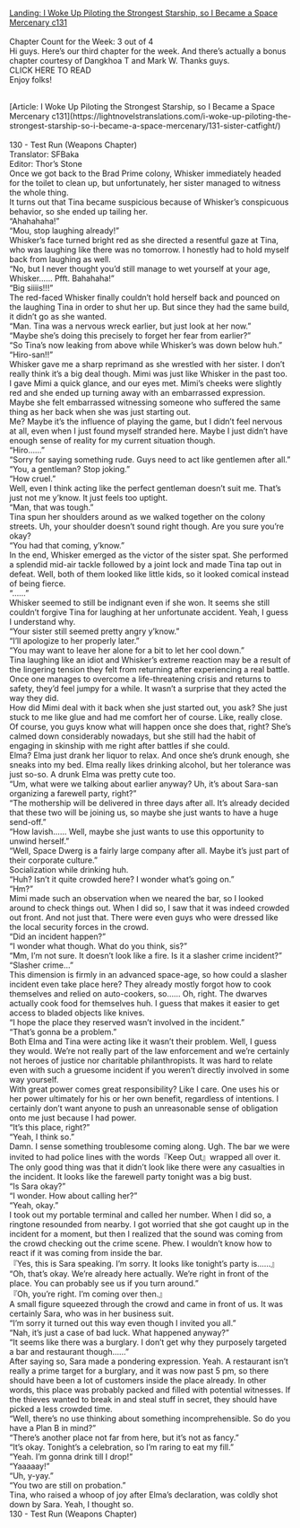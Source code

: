 [Landing: I Woke Up Piloting the Strongest Starship, so I Became a Space Mercenary c131](https://lightnovelstranslations.com/starship-chapter-131/)
<br/><br/>
Chapter Count for the Week: 3 out of 4<br/>
Hi guys. Here’s our third chapter for the week. And there’s actually a bonus chapter courtesy of Dangkhoa T and Mark W. Thanks guys.<br/>
CLICK HERE TO READ<br/>
Enjoy folks!<br/>

<br/>
[Article: I Woke Up Piloting the Strongest Starship, so I Became a Space Mercenary c131](https://lightnovelstranslations.com/i-woke-up-piloting-the-strongest-starship-so-i-became-a-space-mercenary/131-sister-catfight/)
<br/><br/>
130 - Test Run (Weapons Chapter)<br/>
                                      Translator: SFBaka                                              <br/>
                                      Editor: Thor’s Stone                                              <br/>
Once we got back to the Brad Prime colony, Whisker immediately headed for the toilet to clean up, but unfortunately, her sister managed to witness the whole thing.<br/>
It turns out that Tina became suspicious because of Whisker’s conspicuous behavior, so she ended up tailing her.<br/>
“Ahahahaha!”<br/>
“Mou, stop laughing already!”<br/>
Whisker’s face turned bright red as she directed a resentful gaze at Tina, who was laughing like there was no tomorrow. I honestly had to hold myself back from laughing as well.<br/>
“No, but I never thought you’d still manage to wet yourself at your age, Whisker…… Pfft. Bahahaha!”<br/>
“Big siiiis!!!”<br/>
The red-faced Whisker finally couldn’t hold herself back and pounced on the laughing Tina in order to shut her up. But since they had the same build, it didn’t go as she wanted.<br/>
“Man. Tina was a nervous wreck earlier, but just look at her now.”<br/>
“Maybe she’s doing this precisely to forget her fear from earlier?”<br/>
“So Tina’s now leaking from above while Whisker’s was down below huh.”<br/>
“Hiro-san!!”<br/>
Whisker gave me a sharp reprimand as she wrestled with her sister. I don’t really think it’s a big deal though. Mimi was just like Whisker in the past too.<br/>
I gave Mimi a quick glance, and our eyes met. Mimi’s cheeks were slightly red and she ended up turning away with an embarrassed expression. Maybe she felt embarrassed witnessing someone who suffered the same thing as her back when she was just starting out.<br/>
Me? Maybe it’s the influence of playing the game, but I didn’t feel nervous at all, even when I just found myself stranded here. Maybe I just didn’t have enough sense of reality for my current situation though.<br/>
“Hiro……”<br/>
“Sorry for saying something rude. Guys need to act like gentlemen after all.”<br/>
“You, a gentleman? Stop joking.”<br/>
“How cruel.”<br/>
Well, even I think acting like the perfect gentleman doesn’t suit me. That’s just not me y’know. It just feels too uptight.<br/>
“Man, that was tough.”<br/>
Tina spun her shoulders around as we walked together on the colony streets. Uh, your shoulder doesn’t sound right though. Are you sure you’re okay?<br/>
“You had that coming, y’know.”<br/>
In the end, Whisker emerged as the victor of the sister spat. She performed a splendid mid-air tackle followed by a joint lock and made Tina tap out in defeat. Well, both of them looked like little kids, so it looked comical instead of being fierce.<br/>
“……”<br/>
Whisker seemed to still be indignant even if she won. It seems she still couldn’t forgive Tina for laughing at her unfortunate accident. Yeah, I guess I understand why.<br/>
“Your sister still seemed pretty angry y’know.”<br/>
“I’ll apologize to her properly later.”<br/>
“You may want to leave her alone for a bit to let her cool down.”<br/>
Tina laughing like an idiot and Whisker’s extreme reaction may be a result of the lingering tension they felt from returning after experiencing a real battle. Once one manages to overcome a life-threatening crisis and returns to safety, they’d feel jumpy for a while. It wasn’t a surprise that they acted the way they did.<br/>
How did Mimi deal with it back when she just started out, you ask? She just stuck to me like glue and had me comfort her of course. Like, really close. Of course, you guys know what will happen once she does that, right? She’s calmed down considerably nowadays, but she still had the habit of engaging in skinship with me right after battles if she could.<br/>
Elma? Elma just drank her liquor to relax. And once she’s drunk enough, she sneaks into my bed. Elma really likes drinking alcohol, but her tolerance was just so-so. A drunk Elma was pretty cute too.<br/>
“Um, what were we talking about earlier anyway? Uh, it’s about Sara-san organizing a farewell party, right?”<br/>
“The mothership will be delivered in three days after all. It’s already decided that these two will be joining us, so maybe she just wants to have a huge send-off.”<br/>
“How lavish…… Well, maybe she just wants to use this opportunity to unwind herself.”<br/>
“Well, Space Dwerg is a fairly large company after all. Maybe it’s just part of their corporate culture.”<br/>
Socialization while drinking huh.<br/>
“Huh? Isn’t it quite crowded here? I wonder what’s going on.”<br/>
“Hm?”<br/>
Mimi made such an observation when we neared the bar, so I looked around to check things out. When I did so, I saw that it was indeed crowded out front. And not just that. There were even guys who were dressed like the local security forces in the crowd.<br/>
“Did an incident happen?”<br/>
“I wonder what though.  What do you think, sis?”<br/>
“Mm, I’m not sure. It doesn’t look like a fire. Is it a slasher crime incident?”<br/>
“Slasher crime…”<br/>
This dimension is firmly in an advanced space-age, so how could a slasher incident even take place here? They already mostly forgot how to cook themselves and relied on auto-cookers, so…… Oh, right. The dwarves actually cook food for themselves huh. I guess that makes it easier to get access to bladed objects like knives.<br/>
“I hope the place they reserved wasn’t involved in the incident.”<br/>
“That’s gonna be a problem.”<br/>
Both Elma and Tina were acting like it wasn’t their problem. Well, I guess they would. We’re not really part of the law enforcement and we’re certainly not heroes of justice nor charitable philanthropists. It was hard to relate even with such a gruesome incident if you weren’t directly involved in some way yourself.<br/>
With great power comes great responsibility? Like I care. One uses his or her power ultimately for his or her own benefit, regardless of intentions. I certainly don’t want anyone to push an unreasonable sense of obligation onto me just because I had power.<br/>
“It’s this place, right?”<br/>
“Yeah, I think so.”<br/>
Damn. I sense something troublesome coming along. Ugh. The bar we were invited to had police lines with the words『Keep Out』wrapped all over it. The only good thing was that it didn’t look like there were any casualties in the incident. It looks like the farewell party tonight was a big bust.<br/>
“Is Sara okay?”<br/>
“I wonder. How about calling her?”<br/>
“Yeah, okay.”<br/>
I took out my portable terminal and called her number. When I did so, a ringtone resounded from nearby. I got worried that she got caught up in the incident for a moment, but then I realized that the sound was coming from the crowd checking out the crime scene. Phew. I wouldn’t know how to react if it was coming from inside the bar.<br/>
『Yes, this is Sara speaking. I’m sorry. It looks like tonight’s party is……』<br/>
“Oh, that’s okay. We’re already here actually. We’re right in front of the place. You can probably see us if you turn around.”<br/>
『Oh, you’re right. I’m coming over then.』<br/>
A small figure squeezed through the crowd and came in front of us. It was certainly Sara, who was in her business suit.<br/>
“I’m sorry it turned out this way even though I invited you all.”<br/>
“Nah, it’s just a case of bad luck. What happened anyway?”<br/>
“It seems like there was a burglary. I don’t get why they purposely targeted a bar and restaurant though……”<br/>
After saying so, Sara made a pondering expression. Yeah. A restaurant isn’t really a prime target for a burglary, and it was now past 5 pm, so there should have been a lot of customers inside the place already. In other words, this place was probably packed and filled with potential witnesses. If the thieves wanted to break in and steal stuff in secret, they should have picked a less crowded time.<br/>
“Well, there’s no use thinking about something incomprehensible. So do you have a Plan B in mind?”<br/>
“There’s another place not far from here, but it’s not as fancy.”<br/>
“It’s okay. Tonight’s a celebration, so I’m raring to eat my fill.”<br/>
“Yeah. I’m gonna drink till I drop!”<br/>
“Yaaaaay!”<br/>
“Uh, y-yay.”<br/>
“You two are still on probation.”<br/>
Tina, who raised a whoop of joy after Elma’s declaration, was coldly shot down by Sara. Yeah, I thought so.<br/>
130 - Test Run (Weapons Chapter)<br/>
